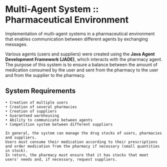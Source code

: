 # Multi-Agent System :: Pharmaceutical Environment

Implementation of multi-agent systems in a pharmaceutical environment that enables communication between different agents by exchanging messages.

Various agents (users and suppliers) were created using the <b>Java Agent Development Framework (JADE)</b>, which interacts with the pharmacy agent. The purpose of this system is to ensure a balance between the amount of medication consumed by the user and sent from the pharmacy to the user and from the supplier to the pharmacy.

## System Requirements

	• Creation of multiple users
	• Creation of several pharmacies
	• Creation of suppliers
	• Guaranteed warehousing
	• Ability to communicate between agents
	• Competition system between different suppliers

	In general, the system can manage the drug stocks of users, pharmacies and suppliers.
	Users must consume their medication according to their prescriptions and order medication from the pharmacy if necessary (small quantities in stock). 
	In return, the pharmacy must ensure that it has stocks that meet users' needs and, if necessary, request suppliers.
